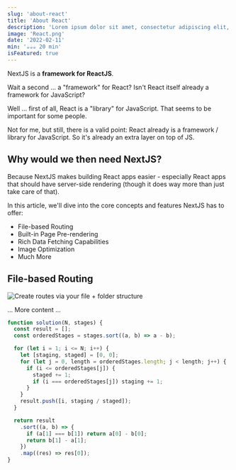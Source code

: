 ```yaml
---
slug: 'about-react'
title: 'About React'
description: 'Lorem ipsum dolor sit amet, consectetur adipiscing elit, sed do eiusmod tempor incididunt ut labore et dolore magna aliqua.'
image: 'React.png'
date: '2022-02-11'
min: '☕️☕️☕️ 20 min'
isFeatured: true
---
```


NextJS is a **framework for ReactJS**.

Wait a second ... a "framework" for React? Isn't React itself already a framework for JavaScript?

Well ... first of all, React is a "library" for JavaScript. That seems to be important for some people.

Not for me, but still, there is a valid point: React already is a framework / library for JavaScript. So it's already an extra layer on top of JS.

## Why would we then need NextJS?

Because NextJS makes building React apps easier - especially React apps that should have server-side rendering (though it does way more than just take care of that).

In this article, we'll dive into the core concepts and features NextJS has to offer:

- File-based Routing
- Built-in Page Pre-rendering
- Rich Data Fetching Capabilities
- Image Optimization
- Much More

## File-based Routing

![Create routes via your file + folder structure](Next.png)

... More content ...

```javascript
function solution(N, stages) {
  const result = [];
  const orderedStages = stages.sort((a, b) => a - b);

  for (let i = 1; i <= N; i++) {
    let [staging, staged] = [0, 0];
    for (let j = 0, length = orderedStages.length; j < length; j++) {
      if (i <= orderedStages[j]) {
        staged += 1;
        if (i === orderedStages[j]) staging += 1;
      }
    }
    result.push([i, staging / staged]);
  }

  return result
    .sort((a, b) => {
      if (a[1] === b[1]) return a[0] - b[0];
      return b[1] - a[1];
    })
    .map((res) => res[0]);
}
```
